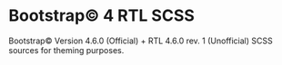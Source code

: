 # Bootstrap&copy; 4 RTL SCSS
Bootstrap&copy; Version 4.6.0 (Official) + RTL 4.6.0 rev. 1 (Unofficial) SCSS sources for theming purposes.